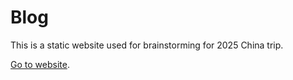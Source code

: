 # Blog

This is a static website used for brainstorming for 2025 China trip.

[Go to website](https://faerlin-developer.github.io/blog).

